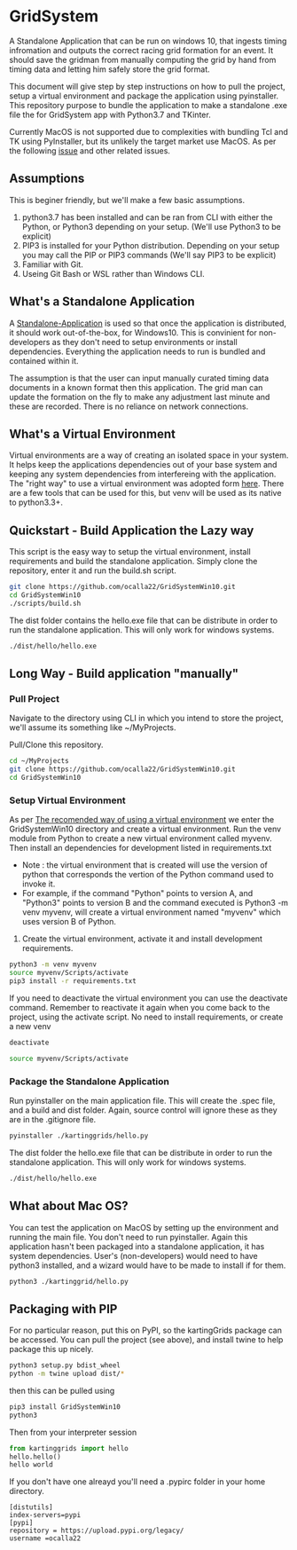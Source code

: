 # GridSystem
A Standalone Application that can be run on windows 10, that ingests timing infromation and outputs the correct racing grid formation for an event.
It should save the gridman from manually computing the grid by hand from timing data and letting him safely store the grid format.

This document will give step by step instructions on how to pull the project, setup a virtual environment and package the application using pyinstaller. 
This repository purpose to bundle the application to make a standalone .exe file the for GridSystem app with Python3.7 and TKinter.

Currently MacOS is not supported due to complexities with bundling Tcl and TK using PyInstaller, but its unlikely the target market use MacOS. As per the following [issue](https://github.com/pyinstaller/pyinstaller/issues/3753) and other related issues.

## Assumptions
This is beginer friendly, but we'll make a few basic assumptions.
1. python3.7 has been installed and can be ran from CLI with either the Python, or Python3 depending on your setup. (We'll use Python3 to be explicit)
2. PIP3 is installed for your Python distribution. Depending on your setup you may call the PIP or PIP3 commands (We'll say PIP3 to be explicit)
3. Familiar with Git.
4. Useing Git Bash or WSL rather than Windows CLI.

## What's a Standalone Application
A [Standalone-Application](https://medium.com/swlh/a-guide-to-standalone-applications-and-why-enterprises-need-them-1764fd1f8a0c) is used so that once the application is distributed, it should work out-of-the-box, for Windows10. This is convinient for non-developers as they don't need to setup environments or install dependencies. Everything the application needs to run is bundled and contained within it.

The assumption is that the user can input manually curated timing data documents in a known format then this application. The grid man can update the formation on the fly to make any adjustment last minute and these are recorded. There is no reliance on network connections.

## What's a Virtual Environment
Virtual environments are a way of creating an isolated space in your system. It helps keep the applications dependencies out of your base system and keeping any system dependencies from interfereing with the application. The "right way" to use a virtual environment was adopted form [here](https://medium.com/@jtpaasch/the-right-way-to-use-virtual-environments-1bc255a0cba7). There are a few tools that can be used for this, but venv will be used as its native to python3.3+.

## Quickstart - Build Application the Lazy way
This script is the easy way to setup the virtual environment, install requirements and build the standalone application. Simply clone the repository, enter it and run the build.sh script.

```bash
git clone https://github.com/ocalla22/GridSystemWin10.git
cd GridSystemWin10
./scripts/build.sh
```

The dist folder contains the hello.exe file that can be distribute in order to run the standalone application. This will only work for windows systems.

```bash
./dist/hello/hello.exe
```

## Long Way - Build application "manually"

### Pull Project
Navigate to the directory using CLI in which you intend to store the project, we'll assume its something like ~/MyProjects.

Pull/Clone this repository.

```bash
cd ~/MyProjects
git clone https://github.com/ocalla22/GridSystemWin10.git
cd GridSystemWin10
```

### Setup Virtual Environment
As per [The recomended way of using a virtual environment](https://medium.com/@jtpaasch/the-right-way-to-use-virtual-environments-1bc255a0cba7) we enter the GridSystemWin10 directory and create a virtual environment. Run the venv module from Python to create a new virtual environment called myvenv. Then install an dependencies for development listed in requirements.txt 
- Note : the virtual environment that is created will use the version of python that corresponds the vertion of the Python command used to invoke it. 
- For example, if the command "Python" points to version A, and "Python3" points to version B and the command executed is Python3 -m venv myvenv, will create a virtual environment named "myvenv" which uses version B of Python. 

1. Create the virtual environment, activate it and install development requirements.
```bash
python3 -m venv myvenv 
source myvenv/Scripts/activate
pip3 install -r requirements.txt
```

If you need to deactivate the virtual environment you can use the deactivate command. Remember to reactivate it again when you come back to the project, using the activate script. No need to install requirements, or create a new venv

```bash
deactivate

source myvenv/Scripts/activate
```

### Package the Standalone Application
Run pyinstaller on the main application file. This will create the .spec file, and a build and dist folder. Again, source control will ignore these as they are in the .gitignore file.

```bash
pyinstaller ./kartinggrids/hello.py
```

The dist folder the hello.exe file that can be distribute in order to run the standalone application. This will only work for windows systems.

```bash
./dist/hello/hello.exe
```

## What about Mac OS?
You can test the application on MacOS by setting up the environment and running the main file. You don't need to run pyinstaller. Again this application hasn't been packaged into a standalone application, it has system dependencies. User's (non-developers) would need to have python3 installed, and a wizard would have to be made to install if for them.
```bash
python3 ./kartinggrid/hello.py
```

## Packaging with PIP
For no particular reason, put this on PyPI, so the kartingGrids package can be accessed.
You can pull the project (see above), and install twine to help package this up nicely.

```bash
python3 setup.py bdist_wheel
python -m twine upload dist/*
```

then this can be pulled using 

```bash
pip3 install GridSystemWin10
python3
```
Then from your interpreter session

```python
from kartinggrids import hello
hello.hello()
hello world
```

If you don't have one alreayd you'll need a .pypirc folder in your home directory.

```
[distutils] 
index-servers=pypi
[pypi] 
repository = https://upload.pypi.org/legacy/ 
username =ocalla22
```
